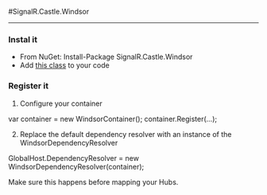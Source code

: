  #SignalR.Castle.Windsor

---

### Instal it
* From NuGet: Install-Package SignalR.Castle.Windsor
* Add [this class](https://raw.github.com/stevenlauwers22/SignalR.Castle.Windsor/master/Source/SignalR.Castle.Windsor/WindsorDependencyResolver.cs) to your code

### Register it

1. Configure your container

var container = new WindsorContainer();
container.Register(...);

2. Replace the default dependency resolver with an instance of the WindsorDependencyResolver

GlobalHost.DependencyResolver = new WindsorDependencyResolver(container);

Make sure this happens before mapping your Hubs.